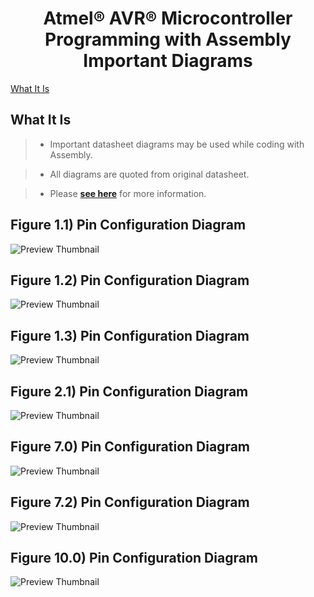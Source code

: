 <h1 align="center">Atmel® AVR® Microcontroller Programming with Assembly Important Diagrams</h1>

[What It Is](#what-it-is)

## What It Is

> * Important datasheet diagrams may be used while coding with Assembly.

> * All diagrams are quoted from original datasheet.

> * Please **[see here](http://www.atmel.com/Images/Atmel-2549-8-bit-AVR-Microcontroller-ATmega640-1280-1281-2560-2561_datasheet.pdf)** for more information.

Figure 1.1) Pin Configuration Diagram
--------------------------

![Preview Thumbnail](https://raw.githubusercontent.com/Dentrax/AVR-Programming-with-Assembly/master/resources/figure-1.1-pin_configuration_diagram.png)

Figure 1.2) Pin Configuration Diagram
--------------------------

![Preview Thumbnail](https://raw.githubusercontent.com/Dentrax/AVR-Programming-with-Assembly/master/resources/figure-1.2-pinout_cbga_diagram.png)

Figure 1.3) Pin Configuration Diagram
--------------------------

![Preview Thumbnail](https://raw.githubusercontent.com/Dentrax/AVR-Programming-with-Assembly/master/resources/figure-1.3-pinout_diagram.png)

Figure 2.1) Pin Configuration Diagram
--------------------------

![Preview Thumbnail](https://raw.githubusercontent.com/Dentrax/AVR-Programming-with-Assembly/master/resources/figure-2.1-block_diagram.png)

Figure 7.0) Pin Configuration Diagram
--------------------------

![Preview Thumbnail](https://raw.githubusercontent.com/Dentrax/AVR-Programming-with-Assembly/master/resources/figure-7.0-avr_cpu_core_diagram.png)

Figure 7.2) Pin Configuration Diagram
--------------------------

![Preview Thumbnail](https://raw.githubusercontent.com/Dentrax/AVR-Programming-with-Assembly/master/resources/figure-7.2-register_working_diagram.png)

Figure 10.0) Pin Configuration Diagram
--------------------------

![Preview Thumbnail](https://raw.githubusercontent.com/Dentrax/AVR-Programming-with-Assembly/master/resources/figure-10.0-system_clock_diagram.png)
